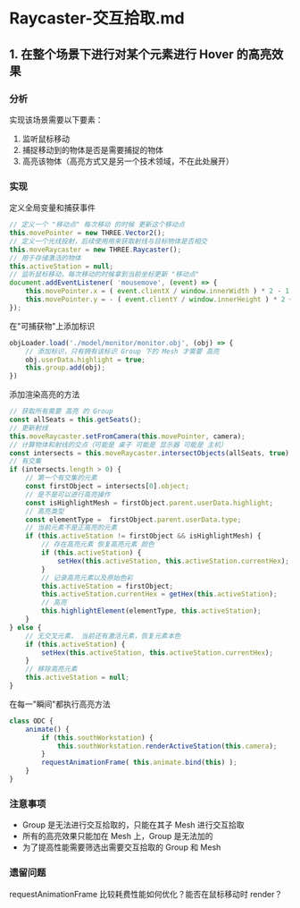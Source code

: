# Raycaster-交互拾取.md

## 1. 在整个场景下进行对某个元素进行 Hover 的高亮效果

### 分析

实现该场景需要以下要素：

1. 监听鼠标移动
2. 捕捉移动到的物体是否是需要捕捉的物体
3. 高亮该物体（高亮方式又是另一个技术领域，不在此处展开）

### 实现

定义全局变量和捕获事件
```js
// 定义一个 "移动点" 每次移动 的时候 更新这个移动点
this.movePointer = new THREE.Vector2();
// 定义一个光线投射，后续使用用来获取射线与目标物体是否相交
this.moveRaycaster = new THREE.Raycaster();
// 用于存储激活的物体
this.activeStation = null;
// 监听鼠标移动，每次移动的时候拿到当前坐标更新 "移动点"
document.addEventListener( 'mousemove', (event) => {
    this.movePointer.x = ( event.clientX / window.innerWidth ) * 2 - 1;
    this.movePointer.y = - ( event.clientY / window.innerHeight ) * 2 + 1;
});
```

在"可捕获物"上添加标识
```js
objLoader.load('./model/monitor/monitor.obj', (obj) => {
    // 添加标识，只有拥有该标识 Group 下的 Mesh 才需要 高亮
    obj.userData.highlight = true;
    this.group.add(obj);
})
```

添加渲染高亮的方法
```js
// 获取所有需要 高亮 的 Group
const allSeats = this.getSeats();
// 更新射线
this.moveRaycaster.setFromCamera(this.movePointer, camera);
// 计算物体和射线的交点（可能是 桌子 可能是 显示器 可能是 主机）
const intersects = this.moveRaycaster.intersectObjects(allSeats, true);
// 有交集
if (intersects.length > 0) {
    // 第一个有交集的元素
    const firstObject = intersects[0].object;
    // 是不是可以进行高亮操作
    const isHighlightMesh = firstObject.parent.userData.highlight;
    // 高亮类型
    const elementType =  firstObject.parent.userData.type;
    // 当前元素不是正高亮的元素
    if (this.activeStation != firstObject && isHighlightMesh) {
        // 存在高亮元素 恢复高亮元素 颜色
        if (this.activeStation) {
            setHex(this.activeStation, this.activeStation.currentHex);
        }
        // 记录高亮元素以及原始色彩
        this.activeStation = firstObject;
        this.activeStation.currentHex = getHex(this.activeStation);
        // 高亮
        this.highlightElement(elementType, this.activeStation);
    }
} else {
    // 无交叉元素， 当前还有激活元素，恢复元素本色
    if (this.activeStation) {
        setHex(this.activeStation, this.activeStation.currentHex);
    }
    // 移除高亮元素
    this.activeStation = null;
}
```

在每一"瞬间"都执行高亮方法
```js
class ODC {
    animate() {
        if (this.southWorkstation) {
            this.southWorkstation.renderActiveStation(this.camera);
        }
        requestAnimationFrame( this.animate.bind(this) );
    }
}
```
### 注意事项

- Group 是无法进行交互拾取的，只能在其子 Mesh 进行交互拾取
- 所有的高亮效果只能加在 Mesh 上，Group 是无法加的
- 为了提高性能需要筛选出需要交互拾取的 Group 和 Mesh 

### 遗留问题

requestAnimationFrame 比较耗费性能如何优化？能否在鼠标移动时 render？
